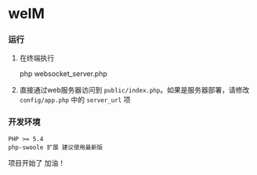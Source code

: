 # weIM

### 运行
1. 在终端执行 

    php websocket_server.php
    
2. 直接通过web服务器访问到 `public/index.php`。如果是服务器部署，请修改 `config/app.php` 中的 `server_url` 项


### 开发环境

    PHP >= 5.4
    php-swoole 扩展 建议使用最新版
    
项目开始了 加油！
